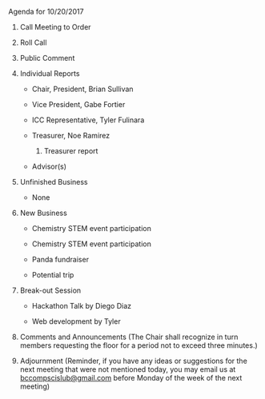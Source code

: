 
Agenda for 10/20/2017

1. Call Meeting to Order

2. Roll Call

3. Public Comment

4. Individual Reports
	* Chair, President, Brian Sullivan
	* Vice President, Gabe Fortier
	* ICC Representative, Tyler Fulinara
	* Treasurer, Noe Ramirez

        1. Treasurer report

	* Advisor(s)

5. Unfinished Business
    * None
    
6. New Business

    * Chemistry STEM  event participation

    * Chemistry STEM event participation

    * Panda fundraiser
    * Potential trip
    
7. Break-out Session

    * Hackathon Talk by Diego Diaz

    * Web development by Tyler

    
8. Comments and Announcements
	(The Chair shall recognize in turn members requesting the floor for a period not to exceed three minutes.)

9. Adjournment
	(Reminder, if you have any ideas or suggestions for the next meeting that were not mentioned today, you may email us at bccompscislub@gmail.com before Monday of the week of the next meeting)
